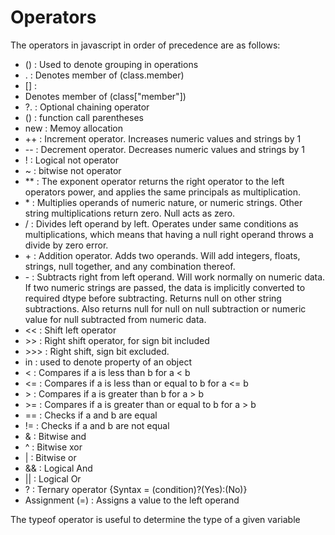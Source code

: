# Operators

The operators in javascript in order of precedence are as follows:

* () : Used to denote grouping in operations
* . : Denotes member of (class.member)
* [] : 
* Denotes member of (class["member"])
* ?. : Optional chaining operator
* () : function call parentheses
* new : Memoy allocation
* ++ : Increment operator. Increases numeric values and strings by 1
* -- : Decrement operator. Decreases numeric values and strings by 1
* ! : Logical not operator
* ~ : bitwise not operator
*  ** : The exponent operator returns the right operator to the left operators power, and applies the same principals as multiplication.
* \* : Multiplies operands of numeric nature, or numeric strings. Other string multiplications return zero. Null acts as zero.
*  / : Divides left operand by left. Operates under same conditions as multiplications, which means that having a null right operand throws a divide by zero error.
* \+ : Addition operator. Adds two operands. Will add integers, floats, strings, null together, and any combination thereof.
*  \- : Subtracts right from left operand. Will work normally on numeric data. If two numeric strings are passed, the data is implicitly converted to required dtype before subtracting. Returns null on other string subtractions. Also returns null for null on null subtraction or numeric value for null subtracted from numeric data.
* << : Shift left operator
* \>> : Right shift operator, for sign bit included
* \>>> : Right shift, sign bit excluded.
* in : used to denote property of an object
* < : Compares if a is less than b for a < b
* <= : Compares if a is less than or equal to b for a <= b
* \> : Compares if a is greater than b for a > b
* \>= : Compares if a is greater than or equal to b for a > b
* == : Checks if a and b are equal
* != : Checks if a and b are not equal
* & : Bitwise and
* ^ : Bitwise xor
* | : Bitwise or
* && : Logical And
* || : Logical Or
* ? : Ternary operator {Syntax = (condition)?(Yes):(No)}
* Assignment  (=) : Assigns a value to the left operand



The typeof operator is useful to determine the type of a given variable

